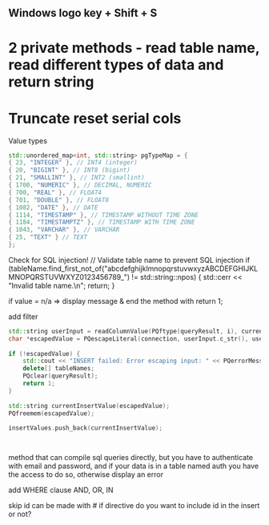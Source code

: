 

## **Windows logo key + Shift + S**



# 2 private methods - read table name, read different types of data and return string
# Truncate reset serial cols

Value types

```cpp
std::unordered_map<int, std::string> pgTypeMap = { 
{ 23, "INTEGER" }, // INT4 (integer) 
{ 20, "BIGINT" }, // INT8 (bigint) 
{ 21, "SMALLINT" }, // INT2 (smallint) 
{ 1700, "NUMERIC" }, // DECIMAL, NUMERIC 
{ 700, "REAL" }, // FLOAT4 
{ 701, "DOUBLE" }, // FLOAT8 
{ 1082, "DATE" }, // DATE 
{ 1114, "TIMESTAMP" }, // TIMESTAMP WITHOUT TIME ZONE 
{ 1184, "TIMESTAMPTZ" }, // TIMESTAMP WITH TIME ZONE 
{ 1043, "VARCHAR" }, // VARCHAR 
{ 25, "TEXT" } // TEXT 
};
```


Check for SQL injection!
// Validate table name to prevent SQL injection if (tableName.find_first_not_of("abcdefghijklmnopqrstuvwxyzABCDEFGHIJKLMNOPQRSTUVWXYZ0123456789_") != std::string::npos) { std::cerr << "Invalid table name.\n"; return; }

if value = n/a => display message & end the method with return 1;


add filter 

```cpp
std::string userInput = readColumnValue(PQftype(queryResult, i), currentColumnName);  
char *escapedValue = PQescapeLiteral(connection, userInput.c_str(), userInput.length());  
  
if (!escapedValue) {  
    std::cout << "INSERT failed: Error escaping input: " << PQerrorMessage(connection) << "\n";  
    delete[] tableNames;  
    PQclear(queryResult);  
    return 1;  
}  
  
std::string currentInsertValue(escapedValue);  
PQfreemem(escapedValue);  
  
insertValues.push_back(currentInsertValue);




```


method that can compile sql queries directly, but you have to authenticate with email and password, and if your data is in a table named auth you have the access to do so, otherwise display an error

add WHERE clause
AND, OR, IN


skip id can be made with # if directive 
do you want to include id in the insert or not?
